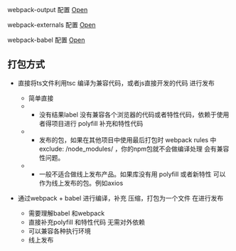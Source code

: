 webpack-output 配置 [Open](../../webpack-output.md)


webpack-externals 配置 [Open](../../webpack-externals.md)


webpack-babel 配置 [Open](https://github.com/HLoveMe/HTML_CSS_JS/blob/master/JS%E6%9F%90%E4%BA%9B%E7%9F%A5%E8%AF%86/babel.md)


打包方式
------

  * 直接将ts文件利用tsc 编译为兼容代码，或者js直接开发的代码 进行发布
    * 简单直接
    * - 没有结果label 没有兼容各个浏览器的代码或者特性代码，依赖于使用者得项目进行 polyfill 补充和特性代码
    * - 发布的包，如果在其他项目中使用最后打包时  webpack rules 中 exclude: /node_modules/ ，你的npm包就不会做编译处理 会有兼容性问题。
    * - 一般不适合做线上发布产品。如果库没有用 polyfill 或者新特性 可以作为线上发布的包。例如axios

  * 通过webpack + babel 进行编译，补充 压缩，打包为一个文件 在进行发布
    * 需要理解babel 和webpack
    * 直接补充polyfill 和特性代码 无需对外依赖
    * 可以兼容各种执行环境
    * 线上发布